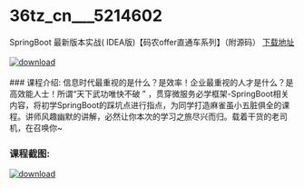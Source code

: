 # 36tz_cn___5214602
SpringBoot 最新版本实战( IDEA版)【码农offer直通车系列】（附源码）
[下载地址](http://www.36tz.cn/article/5214602 "下载地址")
<br/></br>[![download](http://36tz.cn/muke_img/2020_07_1-84-300x179.png "下载地址")](http://www.36tz.cn/article/5214602 "下载地址")
<br/></br>### 课程介绍:
信息时代最重视的是什么？是效率！企业最重视的人才是什么？是高效能人士！所谓“天下武功唯快不破 ” ，贯穿微服务必学框架-SpringBoot相关内容，将初学SpringBoot的踩坑点进行指点，为同学打造麻雀虽小五脏俱全的课程。讲师风趣幽默的讲解，必然让你本次的学习之旅尽兴而归。载着干货的老司机，在召唤你~

### 课程截图:
[![download](http://36tz.cn/muke_img/2020_07_2-84.png "下载地址")](http://www.36tz.cn/article/5214602 "下载地址")
